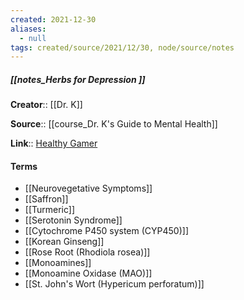 ```yaml
---
created: 2021-12-30 
aliases:
  - null
tags: created/source/2021/12/30, node/source/notes
---
```


##### [[notes_Herbs for Depression ]]
**Creator**:: [[Dr. K]]
 
**Source**:: [[course_Dr. K's Guide to Mental Health]]

**Link**:: [Healthy Gamer](https://coaching.healthygamer.gg/guide/lessons/herbs-for-depression)

#### Terms
- [[Neurovegetative Symptoms]]
- [[Saffron]]
- [[Turmeric]]
- [[Serotonin Syndrome]]
- [[Cytochrome P450 system (CYP450)]]
- [[Korean Ginseng]]
- [[Rose Root (Rhodiola rosea)]]
- [[Monoamines]]
- [[Monoamine Oxidase (MAO)]]
- [[St. John's Wort (Hypericum perforatum)]]